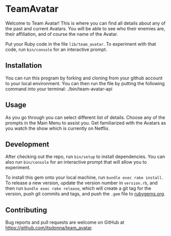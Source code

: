 # TeamAvatar

Welcome to Team Avatar! This is where you can find all details about any of the past and current Avatars. You will be able to see who their enemies are, their affiliation, and of course the name of the Avatar. 

Put your Ruby code in the file `lib/team_avatar`. To experiment with that code, run `bin/console` for an interactive prompt.


## Installation

You can run this program by forking and cloning from your github account to your local environment. 
You can then run the file by putting the following command into your terminal: ./bin/team-avatar-api

## Usage

As you go through you can select different list of details. Choose any of the prompts in the Main Menu to assist you. Get familiarized with the Avatars as you watch the show which is currently on Netflix.

## Development

After checking out the repo, run `bin/setup` to install dependencies. You can also run `bin/console` for an interactive prompt that will allow you to experiment.

To install this gem onto your local machine, run `bundle exec rake install`. To release a new version, update the version number in `version.rb`, and then run `bundle exec rake release`, which will create a git tag for the version, push git commits and tags, and push the `.gem` file to [rubygems.org](https://rubygems.org).

## Contributing

Bug reports and pull requests are welcome on GitHub at https://github.com/itsdonna/team_avatar.

